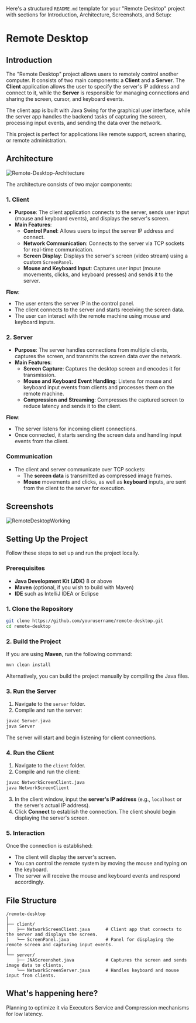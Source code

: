 Here's a structured `README.md` template for your "Remote Desktop" project with sections for Introduction, Architecture, Screenshots, and Setup:


# Remote Desktop

## Introduction

The "Remote Desktop" project allows users to remotely control another computer. It consists of two main components: a **Client** and a **Server**. The **Client** application allows the user to specify the server's IP address and connect to it, while the **Server** is responsible for managing connections and sharing the screen, cursor, and keyboard events.

The client app is built with Java Swing for the graphical user interface, while the server app handles the backend tasks of capturing the screen, processing input events, and sending the data over the network.

This project is perfect for applications like remote support, screen sharing, or remote administration.

## Architecture

![Remote-Desktop-Architecture](https://github.com/user-attachments/assets/5fbd3fcf-fd38-48a2-90f0-089f30366959)

The architecture consists of two major components:

### 1. **Client**
   - **Purpose**: The client application connects to the server, sends user input (mouse and keyboard events), and displays the server's screen.
   - **Main Features**:
     - **Control Panel**: Allows users to input the server IP address and connect.
     - **Network Communication**: Connects to the server via TCP sockets for real-time communication.
     - **Screen Display**: Displays the server's screen (video stream) using a custom `ScreenPanel`.
     - **Mouse and Keyboard Input**: Captures user input (mouse movements, clicks, and keyboard presses) and sends it to the server.
   
   **Flow**: 
   - The user enters the server IP in the control panel.
   - The client connects to the server and starts receiving the screen data.
   - The user can interact with the remote machine using mouse and keyboard inputs.

### 2. **Server**
   - **Purpose**: The server handles connections from multiple clients, captures the screen, and transmits the screen data over the network.
   - **Main Features**:
     - **Screen Capture**: Captures the desktop screen and encodes it for transmission.
     - **Mouse and Keyboard Event Handling**: Listens for mouse and keyboard input events from clients and processes them on the remote machine.
     - **Compression and Streaming**: Compresses the captured screen to reduce latency and sends it to the client.
   
   **Flow**: 
   - The server listens for incoming client connections.
   - Once connected, it starts sending the screen data and handling input events from the client.

### Communication
- The client and server communicate over TCP sockets:
  - The **screen data** is transmitted as compressed image frames.
  - **Mouse** movements and clicks, as well as **keyboard** inputs, are sent from the client to the server for execution.

## Screenshots

![RemoteDesktopWorking](https://github.com/user-attachments/assets/53fbd71c-196e-425d-8119-85f1329aff39)


## Setting Up the Project

Follow these steps to set up and run the project locally.

### Prerequisites

- **Java Development Kit (JDK)** 8 or above
- **Maven** (optional, if you wish to build with Maven)
- **IDE** such as IntelliJ IDEA or Eclipse

### 1. Clone the Repository

```bash
git clone https://github.com/yourusername/remote-desktop.git
cd remote-desktop
```

### 2. Build the Project

If you are using **Maven**, run the following command:

```bash
mvn clean install
```

Alternatively, you can build the project manually by compiling the Java files.

### 3. Run the Server

1. Navigate to the `server` folder.
2. Compile and run the server:

```bash
javac Server.java
java Server
```

The server will start and begin listening for client connections.

### 4. Run the Client

1. Navigate to the `client` folder.
2. Compile and run the client:

```bash
javac NetworkScreenClient.java
java NetworkScreenClient
```

3. In the client window, input the **server's IP address** (e.g., `localhost` or the server's actual IP address).
4. Click **Connect** to establish the connection. The client should begin displaying the server's screen.

### 5. Interaction

Once the connection is established:
- The client will display the server's screen.
- You can control the remote system by moving the mouse and typing on the keyboard.
- The server will receive the mouse and keyboard events and respond accordingly.

## File Structure

```
/remote-desktop
│
├── client/
│   ├── NetworkScreenClient.java      # Client app that connects to the server and displays the screen.
│   └── ScreenPanel.java              # Panel for displaying the remote screen and capturing input events.
│
└── server/
    ├── JNAScreenshot.java            # Captures the screen and sends image data to clients.
    └── NetworkScreenServer.java      # Handles keyboard and mouse input from clients.
```

## What's happening here?

   Planning to optimize it via Executors Service and Compression mechanisms for low latency.
